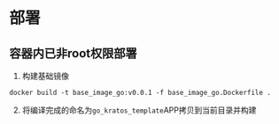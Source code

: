 # 部署

## 容器内已非root权限部署

1. 构建基础镜像

```shell
docker build -t base_image_go:v0.0.1 -f base_image_go.Dockerfile .
```

2. 将编译完成的命名为`go_kratos_template`APP拷贝到当前目录并构建

```shell

```
